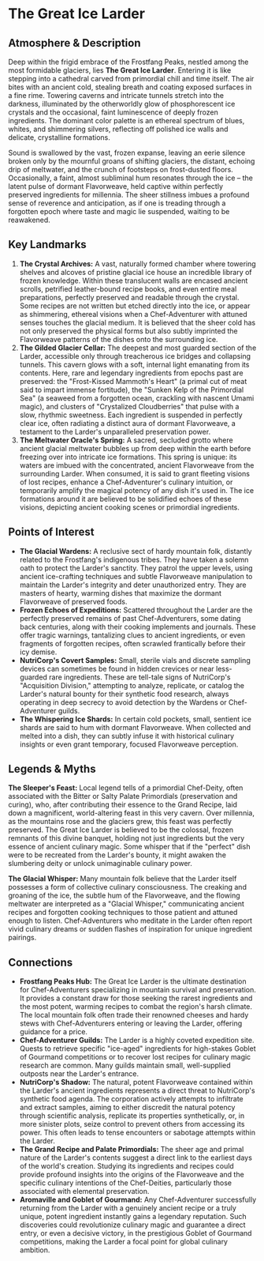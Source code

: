 # The Great Ice Larder

## Atmosphere & Description

Deep within the frigid embrace of the Frostfang Peaks, nestled among the most formidable glaciers, lies **The Great Ice Larder**. Entering it is like stepping into a cathedral carved from primordial chill and time itself. The air bites with an ancient cold, stealing breath and coating exposed surfaces in a fine rime. Towering caverns and intricate tunnels stretch into the darkness, illuminated by the otherworldly glow of phosphorescent ice crystals and the occasional, faint luminescence of deeply frozen ingredients. The dominant color palette is an ethereal spectrum of blues, whites, and shimmering silvers, reflecting off polished ice walls and delicate, crystalline formations.

Sound is swallowed by the vast, frozen expanse, leaving an eerie silence broken only by the mournful groans of shifting glaciers, the distant, echoing drip of meltwater, and the crunch of footsteps on frost-dusted floors. Occasionally, a faint, almost subliminal hum resonates through the ice – the latent pulse of dormant Flavorweave, held captive within perfectly preserved ingredients for millennia. The sheer stillness imbues a profound sense of reverence and anticipation, as if one is treading through a forgotten epoch where taste and magic lie suspended, waiting to be reawakened.

## Key Landmarks

1.  **The Crystal Archives:** A vast, naturally formed chamber where towering shelves and alcoves of pristine glacial ice house an incredible library of frozen knowledge. Within these translucent walls are encased ancient scrolls, petrified leather-bound recipe books, and even entire meal preparations, perfectly preserved and readable through the crystal. Some recipes are not written but etched directly into the ice, or appear as shimmering, ethereal visions when a Chef-Adventurer with attuned senses touches the glacial medium. It is believed that the sheer cold has not only preserved the physical forms but also subtly imprinted the Flavorweave patterns of the dishes onto the surrounding ice.
2.  **The Gilded Glacier Cellar:** The deepest and most guarded section of the Larder, accessible only through treacherous ice bridges and collapsing tunnels. This cavern glows with a soft, internal light emanating from its contents. Here, rare and legendary ingredients from epochs past are preserved: the "Frost-Kissed Mammoth's Heart" (a primal cut of meat said to impart immense fortitude), the "Sunken Kelp of the Primordial Sea" (a seaweed from a forgotten ocean, crackling with nascent Umami magic), and clusters of "Crystalized Cloudberries" that pulse with a slow, rhythmic sweetness. Each ingredient is suspended in perfectly clear ice, often radiating a distinct aura of dormant Flavorweave, a testament to the Larder's unparalleled preservation power.
3.  **The Meltwater Oracle's Spring:** A sacred, secluded grotto where ancient glacial meltwater bubbles up from deep within the earth before freezing over into intricate ice formations. This spring is unique: its waters are imbued with the concentrated, ancient Flavorweave from the surrounding Larder. When consumed, it is said to grant fleeting visions of lost recipes, enhance a Chef-Adventurer's culinary intuition, or temporarily amplify the magical potency of any dish it's used in. The ice formations around it are believed to be solidified echoes of these visions, depicting ancient cooking scenes or primordial ingredients.

## Points of Interest

*   **The Glacial Wardens:** A reclusive sect of hardy mountain folk, distantly related to the Frostfang's indigenous tribes. They have taken a solemn oath to protect the Larder's sanctity. They patrol the upper levels, using ancient ice-crafting techniques and subtle Flavorweave manipulation to maintain the Larder's integrity and deter unauthorized entry. They are masters of hearty, warming dishes that maximize the dormant Flavorweave of preserved foods.
*   **Frozen Echoes of Expeditions:** Scattered throughout the Larder are the perfectly preserved remains of past Chef-Adventurers, some dating back centuries, along with their cooking implements and journals. These offer tragic warnings, tantalizing clues to ancient ingredients, or even fragments of forgotten recipes, often scrawled frantically before their icy demise.
*   **NutriCorp's Covert Samples:** Small, sterile vials and discrete sampling devices can sometimes be found in hidden crevices or near less-guarded rare ingredients. These are tell-tale signs of NutriCorp's "Acquisition Division," attempting to analyze, replicate, or catalog the Larder's natural bounty for their synthetic food research, always operating in deep secrecy to avoid detection by the Wardens or Chef-Adventurer guilds.
*   **The Whispering Ice Shards:** In certain cold pockets, small, sentient ice shards are said to hum with dormant Flavorweave. When collected and melted into a dish, they can subtly infuse it with historical culinary insights or even grant temporary, focused Flavorweave perception.

## Legends & Myths

**The Sleeper's Feast:** Local legend tells of a primordial Chef-Deity, often associated with the Bitter or Salty Palate Primordials (preservation and curing), who, after contributing their essence to the Grand Recipe, laid down a magnificent, world-altering feast in this very cavern. Over millennia, as the mountains rose and the glaciers grew, this feast was perfectly preserved. The Great Ice Larder is believed to be the colossal, frozen remnants of this divine banquet, holding not just ingredients but the very essence of ancient culinary magic. Some whisper that if the "perfect" dish were to be recreated from the Larder's bounty, it might awaken the slumbering deity or unlock unimaginable culinary power.

**The Glacial Whisper:** Many mountain folk believe that the Larder itself possesses a form of collective culinary consciousness. The creaking and groaning of the ice, the subtle hum of the Flavorweave, and the flowing meltwater are interpreted as a "Glacial Whisper," communicating ancient recipes and forgotten cooking techniques to those patient and attuned enough to listen. Chef-Adventurers who meditate in the Larder often report vivid culinary dreams or sudden flashes of inspiration for unique ingredient pairings.

## Connections

*   **Frostfang Peaks Hub:** The Great Ice Larder is the ultimate destination for Chef-Adventurers specializing in mountain survival and preservation. It provides a constant draw for those seeking the rarest ingredients and the most potent, warming recipes to combat the region's harsh climate. The local mountain folk often trade their renowned cheeses and hardy stews with Chef-Adventurers entering or leaving the Larder, offering guidance for a price.
*   **Chef-Adventurer Guilds:** The Larder is a highly coveted expedition site. Quests to retrieve specific "ice-aged" ingredients for high-stakes Goblet of Gourmand competitions or to recover lost recipes for culinary magic research are common. Many guilds maintain small, well-supplied outposts near the Larder's entrance.
*   **NutriCorp's Shadow:** The natural, potent Flavorweave contained within the Larder's ancient ingredients represents a direct threat to NutriCorp's synthetic food agenda. The corporation actively attempts to infiltrate and extract samples, aiming to either discredit the natural potency through scientific analysis, replicate its properties synthetically, or, in more sinister plots, seize control to prevent others from accessing its power. This often leads to tense encounters or sabotage attempts within the Larder.
*   **The Grand Recipe and Palate Primordials:** The sheer age and primal nature of the Larder's contents suggest a direct link to the earliest days of the world's creation. Studying its ingredients and recipes could provide profound insights into the origins of the Flavorweave and the specific culinary intentions of the Chef-Deities, particularly those associated with elemental preservation.
*   **Aromaville and Goblet of Gourmand:** Any Chef-Adventurer successfully returning from the Larder with a genuinely ancient recipe or a truly unique, potent ingredient instantly gains a legendary reputation. Such discoveries could revolutionize culinary magic and guarantee a direct entry, or even a decisive victory, in the prestigious Goblet of Gourmand competitions, making the Larder a focal point for global culinary ambition.